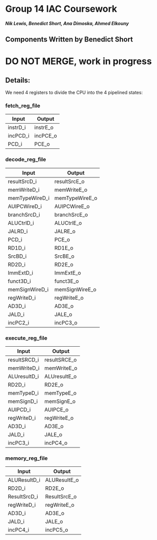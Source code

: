 # Group 14 IAC Coursework
##### Nik Lewis, Benedict Short, Ana Dimoska, Ahmed Elkouny
## Components Written by Benedict Short

# DO NOT MERGE, work in progress


## Details:
We need 4 registers to divide the CPU into the 4 pipelined states:

### fetch_reg_file

| Input | Output |
| --- | --- |
| instrD_i | instrE_o |
| incPCD_i | incPCE_o |
| PCD_i | PCE_o |

### decode_reg_file
| Input | Output |
| --- | --- |
| resultSrcD_i | resultSrcE_o |
| memWriteD_i | memWriteE_o |
| memTypeWireD_i | memTypeWireE_o |
| AUIPCWireD_i | AUIPCWireE_o |
| branchSrcD_i | branchSrcE_o |
| ALUCtrlD_i | ALUCtrlE_o |
| JALRD_i | JALRE_o |
| PCD_i | PCE_o |
| RD1D_i | RD1E_o |
| SrcBD_i | SrcBE_o |
| RD2D_i | RD2E_o |
| ImmExtD_i | ImmExtE_o |
| funct3D_i | funct3E_o |
| memSignWireD_i | memSignWireE_o |
| regWriteD_i | regWriteE_o |
| AD3D_i | AD3E_o |
| JALD_i | JALE_o |
| incPC2_i | incPC3_o |


### execute_reg_file
| Input | Output |
| --- | --- |
| resultSRCD_i | resultSRCE_o |
| memWriteD_i | memWriteE_o |
| ALUresultD_i | ALUresultE_o |
| RD2D_i | RD2E_o |
| memTypeD_i | memTypeE_o |
| memSignD_i | memSignE_o |
| AUIPCD_i | AUIPCE_o |
| regWriteD_i | regWriteE_o |
| AD3D_i | AD3E_o |
| JALD_i | JALE_o |
| incPC3_i | incPC4_o |



### memory_reg_file

| Input | Output |
| --- | --- |
| ALUResultD_i | ALUResultE_o |
| RD2D_i | RD2E_o |
| ResultSrcD_i | ResultSrcE_o |
| regWriteD_i | regWriteE_o |
| AD3D_i | AD3E_o |
| JALD_i | JALE_o |
| incPC4_i | incPC5_o |
